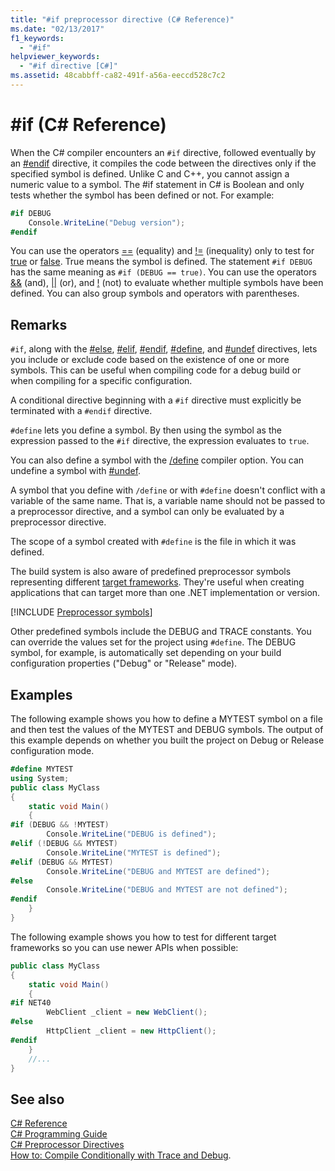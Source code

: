 ```yaml
---
title: "#if preprocessor directive (C# Reference)"
ms.date: "02/13/2017"
f1_keywords: 
  - "#if"
helpviewer_keywords: 
  - "#if directive [C#]"
ms.assetid: 48cabbff-ca82-491f-a56a-eeccd528c7c2
---
```

# #if (C# Reference)

When the C# compiler encounters an `#if` directive, followed eventually by an [#endif](preprocessor-endif.md) directive, it compiles the code between the directives only if the specified symbol is defined. Unlike C and C++, you cannot assign a numeric value to a symbol. The #if statement in C# is Boolean and only tests whether the symbol has been defined or not. For example:

```csharp
#if DEBUG
    Console.WriteLine("Debug version");
#endif
```

You can use the operators [==](../operators/equality-comparison-operator.md) (equality) and [!=](../operators/not-equal-operator.md) (inequality) only to test for [true](../keywords/true.md) or [false](../keywords/false.md). True means the symbol is defined. The statement `#if DEBUG` has the same meaning as `#if (DEBUG == true)`. You can use the operators [&&](../operators/conditional-and-operator.md) (and), [&#124;&#124;](../operators/conditional-or-operator.md) (or), and [!](../operators/logical-negation-operator.md) (not) to evaluate whether multiple symbols have been defined. You can also group symbols and operators with parentheses.

## Remarks

`#if`, along with the [#else](preprocessor-else.md), [#elif](preprocessor-elif.md), [#endif](preprocessor-endif.md), [#define](preprocessor-define.md), and [#undef](preprocessor-undef.md) directives, lets you include or exclude code based on the existence of one or more symbols. This can be useful when compiling code for a debug build or when compiling for a specific configuration.

A conditional directive beginning with a `#if` directive must explicitly be terminated with a `#endif` directive.

`#define` lets you define a symbol. By then using the symbol as the expression passed to the `#if` directive, the expression evaluates to `true`.

You can also define a symbol with the [/define](../compiler-options/define-compiler-option.md) compiler option. You can undefine a symbol with [#undef](preprocessor-undef.md).

A symbol that you define with `/define` or with `#define` doesn't conflict with a variable of the same name. That is, a variable name should not be passed to a preprocessor directive, and a symbol can only be evaluated by a preprocessor directive.

The scope of a symbol created with `#define` is the file in which it was defined.

The build system is also aware of predefined preprocessor symbols representing different [target frameworks](../../../standard/frameworks.md). They're useful when creating applications that can target more than one .NET implementation or version.

[!INCLUDE [Preprocessor symbols](~/includes/preprocessor-symbols.md)]

Other predefined symbols include the DEBUG and TRACE constants. You can override the values set for the project using `#define`. The DEBUG symbol, for example, is automatically set depending on your build configuration properties ("Debug" or "Release" mode).

## Examples

The following example shows you how to define a MYTEST symbol on a file and then test the values of the MYTEST and DEBUG symbols. The output of this example depends on whether you built the project on Debug or Release configuration mode.

```csharp
#define MYTEST
using System;
public class MyClass
{
    static void Main()
    {
#if (DEBUG && !MYTEST)
        Console.WriteLine("DEBUG is defined");
#elif (!DEBUG && MYTEST)
        Console.WriteLine("MYTEST is defined");
#elif (DEBUG && MYTEST)
        Console.WriteLine("DEBUG and MYTEST are defined");  
#else
        Console.WriteLine("DEBUG and MYTEST are not defined");
#endif
    }
}
```

The following example shows you how to test for different target frameworks so you can use newer APIs when possible:

```csharp
public class MyClass
{
    static void Main()
    {
#if NET40
        WebClient _client = new WebClient();
#else
        HttpClient _client = new HttpClient();
#endif
    }
    //...
}
```

## See also

[C# Reference](../../../csharp/language-reference/index.md)  
[C# Programming Guide](../../../csharp/programming-guide/index.md)  
[C# Preprocessor Directives](index.md)  
[How to: Compile Conditionally with Trace and Debug](../../../framework/debug-trace-profile/how-to-compile-conditionally-with-trace-and-debug.md).
